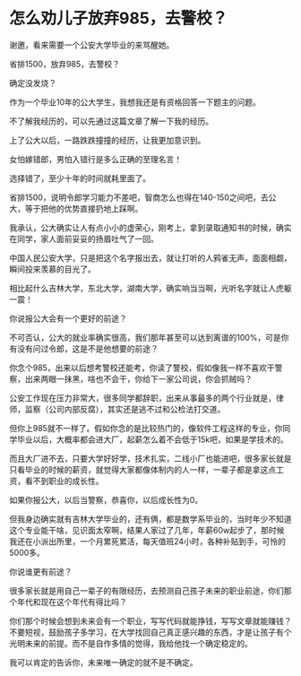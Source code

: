 # 怎么劝儿子放弃985，去警校？





谢邀，看来需要一个公安大学毕业的来骂醒她。

省排1500，放弃985，去警校？

确定没发烧？

作为一个毕业10年的公大学生，我想我还是有资格回答一下题主的问题。

不了解我经历的，可以先通过这篇文章了解一下我的经历。

上了公大以后，一路跌跌撞撞的经历，让我更加意识到。

女怕嫁错郎，男怕入错行是多么正确的至理名言！

选择错了，至少十年的时间就耗里面了。

省排1500，说明令郎学习能力不差吧，智商怎么也得在140-150之间吧，去公大，等于把他的优势直接扔地上踩啊。

我承认，公大确实让人有点小小的虚荣心，刚考上，拿到录取通知书的时候，确实在同学，家人面前妥妥的扬眉吐气了一回。

中国人民公安大学，只是把这个名字报出去，就让打听的人鸦雀无声，面面相觑，瞬间投来羡慕的目光了。

相比起什么吉林大学，东北大学，湖南大学，确实响当当啊，光听名字就让人虎躯一震！

你说报公大会有一个更好的前途？

不可否认，公大的就业率确实很高，我们那年甚至可以达到离谱的100%，可是你有没有问过令郎，这是不是他想要的前途？

你念个985，出来以后想考警校还能考，你读了警校，假如像我一样不喜欢干警察，出来两眼一抹黑，啥也不会干，你给下一家公司说，你会抓贼吗？

公安工作现在压力非常大，很多同学都辞职，出来从事最多的两个行业就是，律师，监察（公司内部反腐），其实还是逃不过和公检法打交道。

但你上985就不一样了。假如你念的是比较热门的，像软件工程这样的专业，你同学毕业以后，大概率都会进大厂，起薪怎么着不会低于15k吧，如果是学技术的。

而且大厂进不去，只要大学好好学，技术扎实，二线小厂也能进吧，很多家长就是只看毕业的时候的薪资，就觉得大家都像体制内的人一样，一辈子都是拿这点工资，看不到职业的成长性。

如果你报公大，以后当警察，恭喜你，以后成长性为0。

但我身边确实就有吉林大学毕业的，还有俩，都是数学系毕业的，当时年少不知道这个专业能干啥，见识面太窄啊，结果人家过了几年，年薪60w起步了，那时候我还在小派出所里，一个月累死累活，每天值班24小时，各种补贴到手，可怜的5000多。

你说谁更有前途？

很多家长就是用自己一辈子的有限经历，去预测自己孩子未来的职业前途，你们那个年代和现在这个年代有得比吗？

你们那个时候会想到未来会有一个职业，写写代码就能挣钱，写写文章就能赚钱？不要短视，鼓励孩子多学习，在大学找回自己真正感兴趣的东西，才是让孩子有个光明未来的前提。而不是自作多情的觉得，我给他找一个确定稳定的。

我可以肯定的告诉你，未来唯一确定的就不是不确定。

